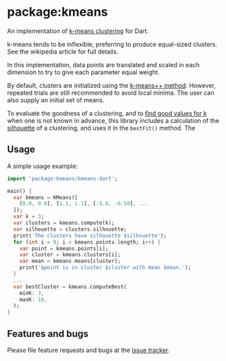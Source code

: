 # package:kmeans

An implementation of [k-means clustering][kmeans] for Dart.

k-means tends to be inflexible, preferring to produce equal-sized clusters. See
the wikipedia article for full details.

In this implementation, data points are translated and scaled in each dimension
to try to give each parameter equal weight.

By default, clusters are initialized using the [k-means++ method][kmeans++].
However, repeated trials are still recommended to avoid local minima. The user
can also supply an initial set of means.

To evaluate the goodness of a clustering, and to [find good values for k][determining]
when one is not known in advance, this library includes a calculation of the
[silhouette][silhouette] of a clustering, and uses it in the `bestFit()` method.
The

## Usage

A simple usage example:

```dart
import 'package:kmeans/kmeans.dart';

main() {
  var kmeans = KMeans([
    [0.0, 0.0], [1.1, 1.1], [-5.0, -0.50], ...
  ]);
  var k = 3;
  var clusters = kmeans.compute(k);
  var silhouette = clusters.silhouette;
  print('The clusters have silhouette $silhouette');
  for (int i = 0; i < kmeans.points.length; i++) {
    var point = kmeans.points[i];
    var cluster = kmeans.clusters[i];
    var mean = kmeans.means[cluster];
    print('$point is in cluster $cluster with mean $mean.');
  }
  ...
  var bestCluster = kmeans.computeBest(
    minK: 3,
    maxK: 10,
  );
}
```

## Features and bugs

Please file feature requests and bugs at the [issue tracker][tracker].

[determining]: https://en.wikipedia.org/wiki/Determining_the_number_of_clusters_in_a_data_set
[kmeans-pub]: https://pub.dev/packages/kmeans
[kmeans]: https://en.wikipedia.org/wiki/K-means_clustering
[kmeans++]: https://en.wikipedia.org/wiki/K-means%2B%2B
[silhouette]: https://en.wikipedia.org/wiki/Silhouette_(clustering)
[tracker]: https://github.com/zanderso/kmeans.dart/issues
